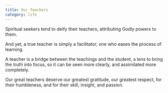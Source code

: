 ```yaml
---
title: Our Teachers
category: life
---
```

Spiritual seekers
tend to deify their teachers,
attributing Godly powers to them.

And yet, a true teacher
is simply a facilitator,
one who eases
the process of learning.

A teacher is a bridge
between the teachings and the student,
a lens to bring the truth into focus,
so it can be seen more clearly,
and assimilated more completely.

Our great teachers
deserve our greatest gratitude,
our greatest respect,
for their humbleness,
and for their skill,
insight, and passion.
